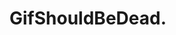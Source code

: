 # GifShouldBeDead.

<a href="https://s1.webmshare.com/NRaER.webm"><img scr="https://s1.webmshare.com/t/NRaER.jpg"></a>
